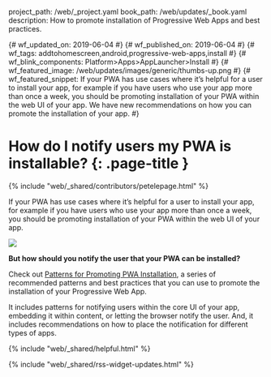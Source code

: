 project_path: /web/_project.yaml
book_path: /web/updates/_book.yaml
description: How to promote installation of Progressive Web Apps and best practices.

{# wf_updated_on: 2019-06-04 #}
{# wf_published_on: 2019-06-04 #}
{# wf_tags: addtohomescreen,android,progressive-web-apps,install #}
{# wf_blink_components: Platform>Apps>AppLauncher>Install #}
{# wf_featured_image: /web/updates/images/generic/thumbs-up.png #}
{# wf_featured_snippet: If your PWA has use cases where it’s helpful for a user to install your app, for example if you have users who use your app more than once a week, you should be promoting installation of your PWA within the web UI of your app. We have new recommendations on how you can promote the installation of your app. #}

# How do I notify users my PWA is installable? {: .page-title }

{% include "web/_shared/contributors/petelepage.html" %}

<div class="clearfix"></div>

If your PWA has use cases where it’s helpful for a user to install your app,
for example if you have users who use your app more than once a week, you
should be promoting installation of your PWA within the web UI of your app.

<img class="attempt-right"
     src="/web/fundamentals/app-install-banners/images/install-promo/in-feed.png">

**But how should you notify the user that your PWA can be installed?**

Check out [Patterns for Promoting PWA Installation][patterns-mobile], a series
of recommended patterns and best practices that you can use to promote the
installation of your Progressive Web App.

It includes patterns for notifying users within the core UI of your app,
embedding it within content, or letting the browser notify the user. And,
it includes recommendations on how to place the notification for different
types of apps.

[patterns-mobile]: /web/fundamentals/app-install-banners/promoting-install-mobile

<div class="clearfix"></div>

{% include "web/_shared/helpful.html" %}

{% include "web/_shared/rss-widget-updates.html" %}
